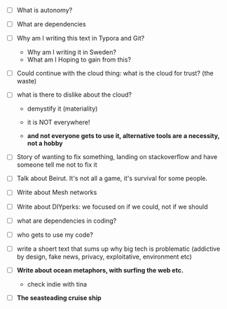 - [ ] What is autonomy?
- [ ] What are dependencies
- [ ] Why am I writing this text in Typora and Git?
  - Why am I writing it in Sweden?
  - What am I Hoping to gain from this?

- [ ] Could continue with the cloud thing: what is the cloud for trust? (the waste)

- [ ] what is there to dislike about the cloud?

  - demystify it (materiality)

  - it is NOT everywhere!

  - **and not everyone gets to use it, alternative tools are a necessity, not a hobby**

- [ ] Story of wanting to fix something, landing on stackoverflow and have someone tell me not to fix it

- [ ] Talk about Beirut. It's not all a game, it's survival for some people.

- [ ] Write about Mesh networks

- [ ] Write about DIYperks: we focused on if we could, not if we should

- [ ] what are dependencies in coding?

- [ ] who gets to use my code?

- [ ] write a shoert text that sums up why big tech is problematic (addictive by design, fake news, privacy, exploitative, environment etc)

- [ ] **Write about ocean metaphors, with surfing the web etc.**

  - check indie with tina

- [ ] **The seasteading cruise ship**

